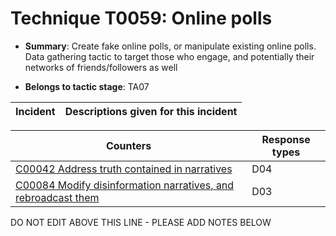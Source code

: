 # Technique T0059: Online polls

* **Summary**: Create fake online polls, or manipulate existing online polls. Data gathering tactic to target those who engage, and potentially their networks of friends/followers as well

* **Belongs to tactic stage**: TA07


| Incident | Descriptions given for this incident |
| -------- | -------------------- |



| Counters | Response types |
| -------- | -------------- |
| [C00042 Address truth contained in narratives](../generated_pages/counters/C00042.md) | D04 |
| [C00084 Modify disinformation narratives, and rebroadcast them](../generated_pages/counters/C00084.md) | D03 |


DO NOT EDIT ABOVE THIS LINE - PLEASE ADD NOTES BELOW